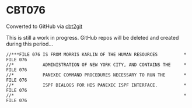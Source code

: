 # CBT076
Converted to GitHub via [cbt2git](https://github.com/wizardofzos/cbt2git)

This is still a work in progress. GitHub repos will be deleted and created during this period...

```
//***FILE 076 IS FROM MORRIS KARLIN OF THE HUMAN RESOURCES          *   FILE 076
//*           ADMINISTRATION OF NEW YORK CITY, AND CONTAINS THE     *   FILE 076
//*           PANEXEC COMMAND PROCEDURES NECESSARY TO RUN THE       *   FILE 076
//*           ISPF DIALOGS FOR HIS PANEXEC ISPF INTERFACE.          *   FILE 076
//*                                                                 *   FILE 076
```
